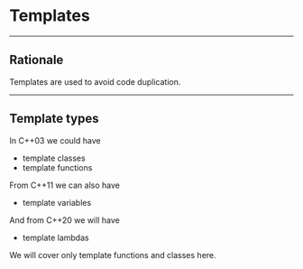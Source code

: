 <!-- .slide: data-background="#111111" -->

# Templates

___

## Rationale

Templates are used to avoid code duplication.

___

## Template types

In C++03 we could have

* <!-- .element: class="fragment fade-in" --> template classes
* <!-- .element: class="fragment fade-in" --> template functions

From C++11 we can also have
<!-- .element: class="fragment fade-in" -->

* <!-- .element: class="fragment fade-in" --> template variables

And from C++20 we will have
<!-- .element: class="fragment fade-in" -->

* <!-- .element: class="fragment fade-in" --> template lambdas

We will cover only template functions and classes here.
<!-- .element: class="fragment fade-in" -->
